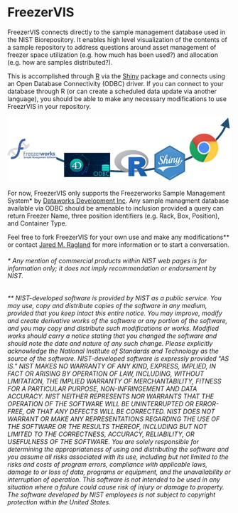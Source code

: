 # FreezerVIS

FreezerVIS connects directly to the sample management database used in the NIST Biorepository. It enables high level visualization of the contents of a sample repository to address questions around asset management of freezer space utilization (e.g. how much has been used?) and allocation (e.g. how are samples distributed?).

This is accomplished through [R](https://www.r-project.org/) via the [Shiny](https://shiny.rstudio.com/) package and connects using an Open Database Connectivity (ODBC) driver. If you can connect to your database through R (or can create a scheduled data update via another language), you should be able to make any necessary modifications to use FreezrVIS in your repository.

![alt-text](www/example_flow.jpg)

For now, FreezerVIS only supports the Freezerworks Sample Management System* by [Dataworks Development Inc](https://freezerworks.com/). Any sample managment database available via ODBC should be amenable to inclusion provided a query can return Freezer Name, three position identifiers (e.g. Rack, Box, Position), and Container Type.

Feel free to fork FreezerVIS for your own use and make any modifications** or contact [Jared M. Ragland](mailto:jared.ragland@nist.gov?subject=FreezerVIS) for more information or to start a conversation.



###### * Any mention of commercial products within NIST web pages is for information only; it does not imply recommendation or endorsement by NIST.

###### ** NIST-developed software is provided by NIST as a public service. You may use, copy and distribute copies of the software in any medium, provided that you keep intact this entire notice. You may improve, modify and create derivative works of the software or any portion of the software, and you may copy and distribute such modifications or works. Modified works should carry a notice stating that you changed the software and should note the date and nature of any such change. Please explicitly acknowledge the National Institute of Standards and Technology as the source of the software. NIST-developed software is expressly provided "AS IS." NIST MAKES NO WARRANTY OF ANY KIND, EXPRESS, IMPLIED, IN FACT OR ARISING BY OPERATION OF LAW, INCLUDING, WITHOUT LIMITATION, THE IMPLIED WARRANTY OF MERCHANTABILITY, FITNESS FOR A PARTICULAR PURPOSE, NON-INFRINGEMENT AND DATA ACCURACY. NIST NEITHER REPRESENTS NOR WARRANTS THAT THE OPERATION OF THE SOFTWARE WILL BE UNINTERRUPTED OR ERROR-FREE, OR THAT ANY DEFECTS WILL BE CORRECTED. NIST DOES NOT WARRANT OR MAKE ANY REPRESENTATIONS REGARDING THE USE OF THE SOFTWARE OR THE RESULTS THEREOF, INCLUDING BUT NOT LIMITED TO THE CORRECTNESS, ACCURACY, RELIABILITY, OR USEFULNESS OF THE SOFTWARE. You are solely responsible for determining the appropriateness of using and distributing the software and you assume all risks associated with its use, including but not limited to the risks and costs of program errors, compliance with applicable laws, damage to or loss of data, programs or equipment, and the unavailability or interruption of operation. This software is not intended to be used in any situation where a failure could cause risk of injury or damage to property. The software developed by NIST employees is not subject to copyright protection within the United States.
